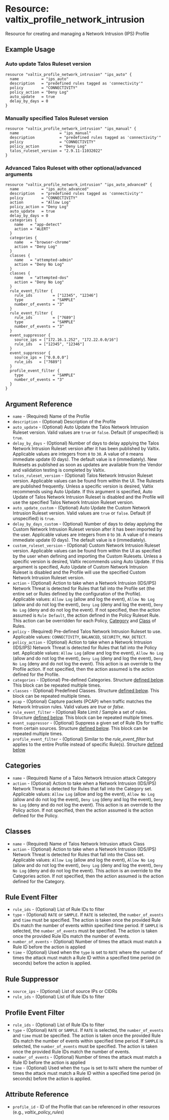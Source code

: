 # Resource: valtix_profile_network_intrusion
Resource for creating and managing a Network Intrusion (IPS) Profile

## Example Usage

### Auto update Talos Ruleset version
```hcl
resource "valtix_profile_network_intrusion" "ips_auto" {
  name          = "ips_auto"
  description   = "predefined rules tagged as 'connectivity'"
  policy        = "CONNECTIVITY"
  policy_action = "Deny Log"
  auto_update   = true
  delay_by_days = 0
}
```

### Manually specified Talos Ruleset version
```hcl
resource "valtix_profile_network_intrusion" "ips_manual" {
  name                  = "ips_manual"
  description           = "predefined rules tagged as 'connectivity'"
  policy                = "CONNECTIVITY"
  policy_action         = "Deny Log"
  talos_ruleset_version = "2.9.11-11032022"
}
```

### Advanced Talos Ruleset with other optional/advanced arguments
```hcl
resource "valtix_profile_network_intrusion" "ips_auto_advanced" {
  name          = "ips_auto_advanced"
  description   = "predefined rules tagged as 'connectivity'"
  policy        = "CONNECTIVITY"
  action        = "Allow Log"
  policy_action = "Deny Log"
  auto_update   = true
  delay_by_days = 0
  categories {
    name   = "app-detect"
    action = "ALERT"
  }
  categories {
    name   = "browser-chrome"
    action = "Deny Log"
  }
  classes {
    name   = "attempted-admin"
    action = "Deny No Log"
  }
  classes {
    name   = "attempted-dos"
    action = "Deny No Log"
  }
  rule_event_filter {
    rule_ids         = ["12345", "12346"]
    type             = "SAMPLE"
    number_of_events = "3"
  }
  rule_event_filter {
    rule_ids         = ["7689"]
    type             = "SAMPLE"
    number_of_events = "3"
  }
  event_suppressor {
    source_ips = ["172.16.1.252", "172.22.0.0/16"]
    rule_ids   = ["12345", "12346"]
  }
  event_suppressor {
    source_ips = ["0.0.0.0"]
    rule_ids   = ["7689"]
  }
  profile_event_filter {
    type             = "SAMPLE"
    number_of_events = "3"
  }
}
```

## Argument Reference
* `name` - (Required) Name of the Profile
* `description` - (Optional) Description of the Profile
* `auto_update` - (Optional) Auto Update the Talos Network Intrusion Ruleset version. Valid values are `true` or `false`.  Default (if unspecified) is `true`.
* `delay_by_days` - (Optional) Number of days to delay applying the Talos Network Intrusion Ruleset version after it has been published by Valtix. Applicable values are integers from `0` to `30`.  A value of `0` means immediate update (0 days). The default value is `0` (immediately). New Rulesets as published as soon as updates are available from the Vendor and validation testing is completed by Valtix.
* `talos_ruleset_version` - (Optional) Talos Network Intrusion Ruleset version. Applicable values can be found from within the UI. The Rulesets are published frequently. Unless a specific version is desired, Valtix recommends using Auto Update. If this argument is specified, Auto Update of Talos Network Intrusion Ruleset is disabled and the Profile will use the specified Talos Network Intrusion Ruleset version.
* `auto_update_custom` - (Optional) Auto Update the Custom Network Intrusion Ruleset version. Valid values are `true` or `false`.  Default (if unspecified) is `true`.
* `delay_by_days_custom` - (Optional) Number of days to delay applying the Custom Network Intrusion Ruleset version after it has been imported by the user. Applicable values are integers from `0` to `30`.  A value of `0` means immediate update (0 days). The default value is `0` (immediately).
* `custom_ruleset_version` - (Optional) Custom Network Intrusion Ruleset version. Applicable values can be found from within the UI as specified by the user when defining and importing the Custom Rulesets. Unless a specific version is desired, Valtix recommends using Auto Update. If this argument is specified, Auto Update of Custom Network Intrusion Ruleset is disabled and the Profile will use the specified Custom Network Intrusion Ruleset version.
* `action` - (Optional) Action to take when a Network Intrusion (IDS/IPS) Network Threat is detected for Rules that fall into the Profile set (the entire set or Rules defined by the configuration of the Profile). Applicable values: `Allow Log` (allow and log the event), `Allow No Log` (allow and do not log the event), `Deny Log` (deny and log the event), `Deny No Log` (deny and do not log the event). If not specified, then the action assumed is `Rule Default`, the action defined in the Policy Ruleset Rule. This action can be overridden for each Policy, [Category](#categories) and [Class](#classes) of Rules.
* `policy` - (Required) Pre-defined Talos Network Intrusion Ruleset to use. Applicable values: `CONNECTIVITY`, `BALANCED`, `SECURITY`, `MAX_DETECT`.
* `policy_action` - (Optional) Action to take when a Network Intrusion (IDS/IPS) Network Threat is detected for Rules that fall into the Policy set. Applicable values: `Allow Log` (allow and log the event), `Allow No Log` (allow and do not log the event), `Deny Log` (deny and log the event), `Deny No Log` (deny and do not log the event). This action is an override to the Profile action. If not specified, then the action assumed is the action defined for the Profile.
* `categories` - (Optional) Pre-defined Categories. Structure [defined below](#categories). This block can be repeated multiple times.
* `classes` - (Optional) Predefined Classes. Structure [defined below](#classes). This block can be repeated multiple times.
* `pcap` - (Optional) Capture packets (PCAP) when traffic matches the Network Intrusion rules.  Valid values are *true* or *false*.
* `rule_event_filter` - (Optional) Rate Limit / Sample a set of rules. Structure [defined below](#rule-event-filter). This block can be repeated multiple times.
* `event_suppressor` - (Optional) Suppress a given set of Rule IDs for traffic from certain sources. Structure [defined below](#event-suppressor). This block can be repeated multiple times.
* `profile_event_filter` - (Optional) Similar to the *rule_event_filter* but applies to the entire Profile instead of specific Rule(s).  Structure [defined below](#profile-event-filter)

## Categories
* `name` - (Required) Name of a Talos Network Intrusion attack Category
* `action` - (Optional) Action to take when a Network Intrusion (IDS/IPS) Network Threat is detected for Rules that fall into the Category set. Applicable values: `Allow Log` (allow and log the event), `Allow No Log` (allow and do not log the event), `Deny Log` (deny and log the event), `Deny No Log` (deny and do not log the event). This action is an override to the Policy action. If not specified, then the action assumed is the action defined for the Policy.

## Classes
* `name` - (Required) Name of Talos Network Intrusion attack Class
* `action` - (Optional) Action to take when a Network Intrusion (IDS/IPS) Network Threat is detected for Rules that fall into the Class set. Applicable values: `Allow Log` (allow and log the event), `Allow No Log` (allow and do not log the event), `Deny Log` (deny and log the event), `Deny No Log` (deny and do not log the event). This action is an override to the Categories action. If not specified, then the action assumed is the action defined for the Category.

## Rule Event Filter
* `rule_ids` - (Optional) List of Rule IDs to filter
* `type` - (Optional) `RATE` or `SAMPLE`. If `RATE` is selected, the `number_of_events` and `time` must be specified. The action is taken once the provided Rule IDs match the number of events within specified time period.  If `SAMPLE` is selected, the `number_of_events` must be specified.  The action is taken once the provided Rule IDs match the number of events.
* `number_of_events` - (Optional) Number of times the attack must match a Rule ID before the action is applied
* `time` - (Optional) Used when the `type` is set to `RATE` where the number of times the attack must match a Rule ID within a specified time period (in seconds) before the action is applied.

## Rule Suppressor
* `source_ips` - (Optional) List of source IPs or CIDRs
* `rule_ids` - (Optional) List of Rule IDs to filter

## Profile Event Filter
* `rule_ids` - (Optional) List of Rule IDs to filter
* `type` - (Optional) `RATE` or `SAMPLE`. If `RATE` is selected, the `number_of_events` and `time` must be specified. The action is taken once the provided Rule IDs match the number of events within specified time period.  If `SAMPLE` is selected, the `number_of_events` must be specified.  The action is taken once the provided Rule IDs match the number of events.
* `number_of_events` - (Optional) Number of times the attack must match a Rule ID before the action is applied
* `time` - (Optional) Used when the `type` is set to `RATE` where the number of times the attack must match a Rule ID within a specified time period (in seconds) before the action is applied.

## Attribute Reference
* `profile_id` - ID of the Profile that can be referenced in other resources (e.g., *valtix_policy_rules*)